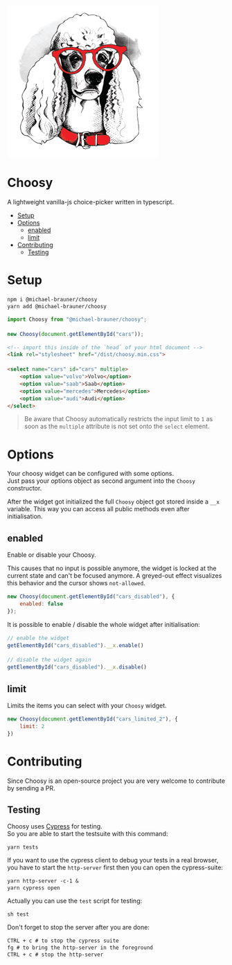 ![Choosy](art/banner.png)

# Choosy

A lightweight vanilla-js choice-picker written in typescript.

- [Setup](#setup)
- [Options](#options)
  - [enabled](#enabled)
  - [limit](#limit)
- [Contributing](#contributing)
  - [Testing](#testing)

# Setup 

```
npm i @michael-brauner/choosy
yarn add @michael-brauner/choosy
```

```javascript
import Choosy from "@michael-brauner/choosy";

new Choosy(document.getElementById("cars"));
```

```html
<!-- import this inside of the `head` of your html document -->
<link rel="stylesheet" href="/dist/choosy.min.css">

<select name="cars" id="cars" multiple>
    <option value="volvo">Volvo</option>
    <option value="saab">Saab</option>
    <option value="mercedes">Mercedes</option>
    <option value="audi">Audi</option>
</select>
```

> Be aware that Choosy automatically restricts the input limit to `1` as soon as the `multiple` attribute is not set
> onto the `select` element.

# Options

Your choosy widget can be configured with some options.  
Just pass your options object as second argument into the `Choosy` constructor.

After the widget got initialized the full `Choosy` object got stored inside a `__x` variable.
This way you can access all public methods even after initialisation.

## enabled

Enable or disable your Choosy.

This causes that no input is possible anymore, the widget is locked at the current state and can't be focused anymore.
A greyed-out effect visualizes this behavior and the cursor shows `not-allowed`.

```javascript
new Choosy(document.getElementById("cars_disabled"), {
    enabled: false
});
```

It is possible to enable / disable the whole widget after initialisation:

```javascript
// enable the widget
getElementById("cars_disabled").__x.enable()

// disable the widget again
getElementById("cars_disabled").__x.disable()
```

## limit

Limits the items you can select with your `Choosy` widget.

```javascript
new Choosy(document.getElementById("cars_limited_2"), {
    limit: 2
})
```

# Contributing

Since Choosy is an open-source project you are very welcome to contribute by sending a PR.

## Testing

Choosy uses [Cypress](https://www.cypress.io/) for testing.  
So you are able to start the testsuite with this command:

```shell
yarn tests 
```

If you want to use the cypress client to debug your tests in a real browser, you have to start the `http-server` first
then you can open the cypress-suite:

```shell
yarn http-server -c-1 &
yarn cypress open
```

Actually you can use the `test` script for testing:

```shell
sh test
```

Don't forget to stop the server after you are done:

```shell
CTRL + c # to stop the cypress suite
fg # to bring the http-server in the foreground
CTRL + c # stop the http-server
```
